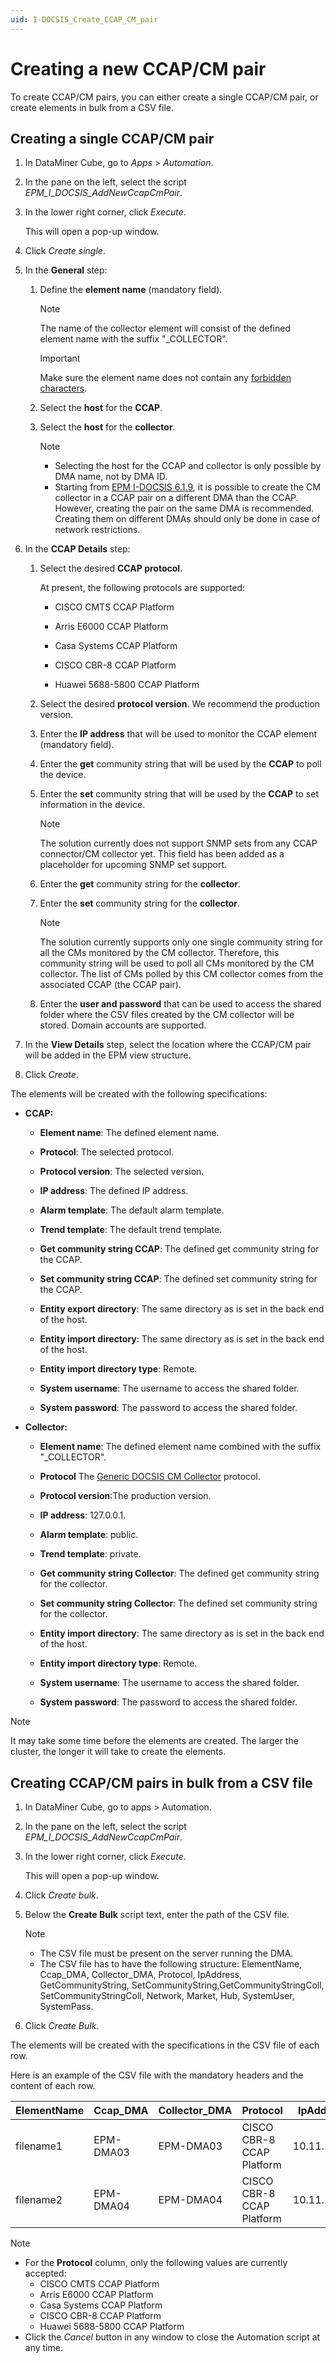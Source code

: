 ```yaml
---
uid: I-DOCSIS_Create_CCAP_CM_pair
---
```


# Creating a new CCAP/CM pair

To create CCAP/CM pairs, you can either create a single CCAP/CM pair, or create elements in bulk from a CSV file.

## Creating a single CCAP/CM pair

1. In DataMiner Cube, go to *Apps* > *Automation*.

1. In the pane on the left, select the script *EPM_I_DOCSIS_AddNewCcapCmPair*.

1. In the lower right corner, click *Execute*.

   This will open a pop-up window.

1. Click *Create single*.

1. In the **General** step:

   1. Define the **element name** (mandatory field).

      > [!NOTE]
      > The name of the collector element will consist of the defined element name with the suffix "_COLLECTOR".

      > [!IMPORTANT]
      > Make sure the element name does not contain any [forbidden characters](xref:Forbidden_characters).

   1. Select the **host** for the **CCAP**.

   1. Select the **host** for the **collector**.

      > [!NOTE]
      >
      > - Selecting the host for the CCAP and collector is only possible by DMA name, not by DMA ID.
      > - Starting from [EPM I-DOCSIS 6.1.9](xref:EPM_6.1.9_I-DOCSIS#epm_i_docsis_addnewccapcmpair-script-updated-to-allow-installation-of-ccap-and-cm-collector-on-different-dmas-id_37192), it is possible to create the CM collector in a CCAP pair on a different DMA than the CCAP. However, creating the pair on the same DMA is recommended. Creating them on different DMAs should only be done in case of network restrictions.

1. In the **CCAP Details** step:

   1. Select the desired **CCAP protocol**.

      At present, the following protocols are supported:

      - CISCO CMTS CCAP Platform

      - Arris E6000 CCAP Platform

      - Casa Systems CCAP Platform

      - CISCO CBR-8 CCAP Platform

      - Huawei 5688-5800 CCAP Platform

   1. Select the desired **protocol version**. We recommend the production version.

   1. Enter the **IP address** that will be used to monitor the CCAP element (mandatory field).

   1. Enter the **get** community string that will be used by the **CCAP** to poll the device.

   1. Enter the **set** community string that will be used by the **CCAP** to set information in the device.

      > [!NOTE]
      > The solution currently does not support SNMP sets from any CCAP connector/CM collector yet. This field has been added as a placeholder for upcoming SNMP set support.

   1. Enter the **get** community string for the **collector**.

   1. Enter the **set** community string  for the **collector**.

      > [!NOTE]
      > The solution currently supports only one single community string for all the CMs monitored by the CM collector. Therefore, this community string will be used to poll all CMs monitored by the CM collector. The list of CMs polled by this CM collector comes from the associated CCAP (the CCAP pair).

   1. Enter the **user and password** that can be used to access the shared folder where the CSV files created by the CM collector will be stored. Domain accounts are supported.

1. In the **View Details** step, select the location where the CCAP/CM pair will be added in the EPM view structure.

1. Click *Create*.

The elements will be created with the following specifications:

- **CCAP:**

  - **Element name**: The defined element name.

  - **Protocol**: The selected protocol.

  - **Protocol version**: The selected version.

  - **IP address**: The defined IP address.

  - **Alarm template**: The default alarm template.

  - **Trend template**: The default trend template.

  - **Get community string CCAP**: The defined get community string for the CCAP.

  - **Set community string CCAP**: The defined set community string for the CCAP.

  - **Entity export directory**: The same directory as is set in the back end of the host.

  - **Entity import directory**: The same directory as is set in the back end of the host.

  - **Entity import directory type**: Remote.

  - **System username**: The username to access the shared folder.

  - **System password**: The password to access the shared folder.

- **Collector:**

  - **Element name**: The defined element name combined with the suffix "_COLLECTOR".

  - **Protocol** The [Generic DOCSIS CM Collector](https://catalog.dataminer.services/details/connector/4207) protocol.

  - **Protocol version**:The production version.

  - **IP address**: 127.0.0.1.

  - **Alarm template**: public.

  - **Trend template**: private.

  - **Get community string Collector**: The defined get community string for the collector.

  - **Set community string Collector**: The defined set community string for the collector.

  - **Entity import directory**: The same directory as is set in the back end of the host.

  - **Entity import directory type**: Remote.

  - **System username**: The username to access the shared folder.

  - **System password**: The password to access the shared folder.

> [!NOTE]
> It may take some time before the elements are created. The larger the cluster, the longer it will take to create the elements.

## Creating CCAP/CM pairs in bulk from a CSV file

<!-- RN 37262 -->

1. In DataMiner Cube, go to apps > Automation.

1. In the pane on the left, select the script *EPM_I_DOCSIS_AddNewCcapCmPair*.

1. In the lower right corner, click *Execute*.

   This will open a pop-up window.

1. Click *Create bulk*.

1. Below the **Create Bulk** script text, enter the path of the CSV file.

   > [!NOTE]
   >
   > - The CSV file must be present on the server running the DMA.
   > - The CSV file has to have the following structure: ElementName, Ccap_DMA, Collector_DMA, Protocol, IpAddress, GetCommunityString, SetCommunityString,GetCommunityStringColl, SetCommunityStringColl, Network, Market, Hub, SystemUser, SystemPass.

1. Click *Create Bulk*.

The elements will be created with the specifications in the CSV file of each row.

Here is an example of the CSV file with the mandatory headers and the content of each row.

| ElementName | Ccap_DMA | Collector_DMA | Protocol | IpAddress | GetCommunityString | SetCommunityString | GetCommunityStringColl | SetCommunityStringColl | Network | Market | Hub | SystemUser | SystemPass |
|--|--|--|--|--|--|--|--|--|--|--|--|--|--|
| filename1 | EPM-DMA03 | EPM-DMA03 | CISCO CBR-8 CCAP Platform | 10.11.12.11 | getPublic | setprivate | collectorget | collectorset | GLOBAL NETWORK | EAST MARKET 01 | EAST HUB 01 | US1 | 123 |
| filename2 | EPM-DMA04 | EPM-DMA04 | CISCO CBR-8 CCAP Platform | 10.11.12.12 | getprivate | setPublic | collectorget | collectorset | GLOBAL NETWORK | EAST MARKET 01 | EAST HUB 01 | US2 | 123 |

> [!NOTE]
>
> - For the **Protocol** column, only the following values are currently accepted:
>   - CISCO CMTS CCAP Platform
>   - Arris E6000 CCAP Platform
>   - Casa Systems CCAP Platform
>   - CISCO CBR-8 CCAP Platform
>   - Huawei 5688-5800 CCAP Platform
> - Click the *Cancel* button in any window to close the Automation script at any time.
